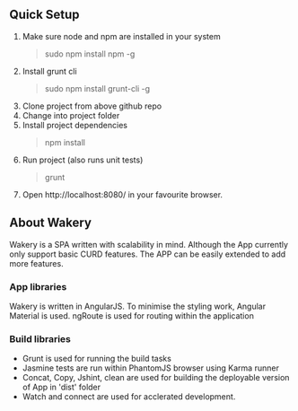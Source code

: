 ## Quick Setup

1. Make sure node and npm are installed in your system
    > sudo npm install npm -g 
2. Install grunt cli
    > sudo npm install grunt-cli -g
3. Clone project from above github repo
4. Change into project folder
5. Install project dependencies 
    > npm install
6. Run project (also runs unit tests)
    > grunt
7. Open http://localhost:8080/ in your favourite browser.

## About Wakery

Wakery is a SPA written with scalability in mind. Although the App currently only support basic CURD features. The APP can be easily extended to add more features. 

### App libraries
Wakery is written in AngularJS. 
To minimise the styling work, Angular Material is used.
ngRoute is used for routing within the application

### Build libraries
* Grunt is used for running the build tasks
* Jasmine tests are run within PhantomJS browser using Karma runner
* Concat, Copy, Jshint, clean are used for building the deployable version of App in 'dist' folder
* Watch and connect are used for acclerated development.
